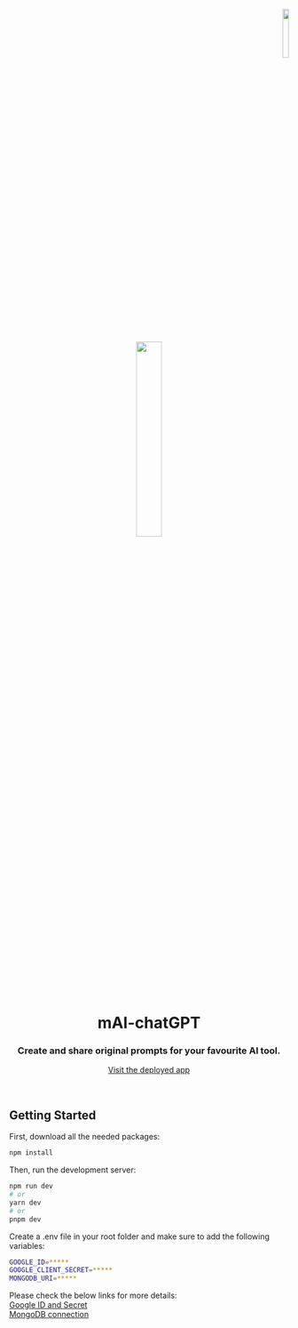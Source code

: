  <p align="right">
    <img src="https://github.com/rpiflv/mAI-ChatGPT/assets/67497636/d1789080-1cef-45d9-9a8f-8c7ae231d7f5" width="15%"/>
  </p>

  <p align="center">
    <img src="https://github.com/rpiflv/mAI-ChatGPT/assets/67497636/db425b03-a3e8-453e-a31e-d3f15e515c6d" width="30%"/>
    <h1 align="center">mAI-chatGPT</h1>
  </p>

<h3 align="center">
Create and share original prompts for your favourite AI tool.
</h3>

<p align="center">
  <a href="https://mai-prompt.vercel.app/">Visit the deployed app</a>
</p>
</br>

## Getting Started
First, download all the needed packages:
```bash
npm install
```

Then, run the development server:

```bash
npm run dev
# or
yarn dev
# or
pnpm dev
```

Create a .env file in your root folder and make sure to add the following variables:
```bash
GOOGLE_ID=*****
GOOGLE_CLIENT_SECRET=*****
MONGODB_URI=*****
```
Please check the below links for more details: </br>
[Google ID and Secret](https://developers.google.com/identity/gsi/web/guides/get-google-api-clientid) </br>
[MongoDB connection](https://www.mongodb.com/docs/guides/atlas/connection-string/)